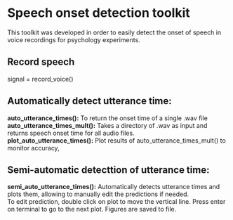# Speech onset detection toolkit
This toolkit was developed in order to easily detect the onset of speech in voice recordings for psychology experiments.

## Record speech
signal = record_voice()


## Automatically detect utterance time:
**auto_utterance_times():** To return the onset time of a single .wav file <br>
**auto_utterance_times_mult():** Takes a directory of .wav as input and returns speech onset time for all audio files.<br>
**plot_auto_utterance_times():** Plot results of auto_utterance_times_mult() to monitor accuracy,

## Semi-automatic detecttion of utterance time:
**semi_auto_utterance_times():** Automatically detects utterance times and plots them, allowing to manually edit the predictions if needed. <br>
To edit prediction, double click on plot to move the vertical line. Press enter on terminal to go to the next plot.
Figures are saved to file.



